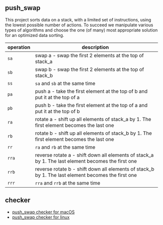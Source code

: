 ## push_swap

This project sorts data on a stack, with a limited set of instructions, using the lowest possible number of actions. To succeed we manipulate various types of algorithms and choose the one (of many) most appropriate solution for an optimized data sorting.

| operation | description |
| ------------ | ------------ |
| `sa` | swap a - swap the first 2 elements at the top of stack_a |
| `sb` | swap b - swap the first 2 elements at the top of stack_b |
| `ss` | `sa` and `sb` at the same time |
| `pa` | push a - take the first element at the top of b and put it at the top of a |
| `pb` | push b - take the first element at the top of a and put it at the top of b |
| `ra` | rotate a - shift up all elements of stack_a by 1. The first element becomes the last one |
| `rb` | rotate b - shift up all elements of stack_b by 1. The first element becomes the last one |
| `rr` | `ra` and `rb` at the same time |
| `rra` | reverse rotate a - shift down all elements of stack_a by 1. The last element becomes the first one |
| `rrb` | reverse rotate b - shift down all elements of stack_b by 1. The last element becomes the first one |
| `rrr` | `rra` and `rrb` at the same time |

## checker

* [push_swap checker for macOS](https://projects.intra.42.fr/uploads/document/document/4148/checker_Mac)
* [push_swap checker for linux](https://projects.intra.42.fr/uploads/document/document/4149/checker_linux)
